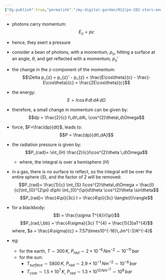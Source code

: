 ```yaml
---
{"dg-publish":true,"permalink":"/my-digital-garden/012/px-282-stars-and-the-solar-system/c-stellar-atmosphere/c2-14-stellar-atmospheres/px-282-c12-radiation-pressure/","created":"2024-11-25T10:50:32.000+00:00","updated":"2024-11-26T09:39:00.710+00:00"}
---
```


- photons carry momentum: 
$$E_{\gamma} = pc$$
- hence, they exert a pressure

- consider a bean of photons, with a momentum, $p_{\gamma}$, hitting a surface at an angle, $\theta$, and get reflected with a momentum, $p_{\gamma}'$
- the change in the $z$-component of the momentum: 
$$\Delta p_{z} = p_{z}' - p_{z} = \frac{E\cos\theta}{c} - \frac{-E\cos\theta}{c} = \frac{2E\cos\theta}{c}$$
- the energy: 
$$E = I\cos\theta\,dt\,dA\,d\Omega$$
- therefore, a small change in momentum can be given by:
$$dp = \frac{2}{c} I\,dt\,dA\, \cos^{2}\theta\,d\Omega$$
- force, $F=\frac{dp}{dt}$, leads to: 
$$P = \frac{dp}{dt\,dA}$$
- the radiation pressure is given by: 
$$P_{rad}= \int_{H} \frac{2}{c}I\cos^{2}\theta \,d\Omega$$
	- where, the integral is over a hemisphere ($H$)

- in a gas, there is no surface to reflect, so the integral will be over the entire sphere ($S$), and the factor of $2$ will be removed: 
$$P_{rad}= \frac{1}{c} \int_{S} I\cos^{2}\theta\,d\Omega = \frac{I}{c}\int_{0}^{2\pi} d\phi \int_{0}^{\pi}d\theta \cos^{2}\theta \sin\theta$$
$$P_{rad}= \frac{4\pi}{3c} I = \frac{4\pi}{3c} \langle{I}\rangle$$
- for a blackbody: 
$$I = \frac{\sigma T^{4}}{\pi}$$
$$P_{rad,\,bb} = \frac{4\sigma}{3c} T^{4} = \frac{1}{3}aT^{4}$$
	where, $a = \frac{4\sigma}{c} = 7.57\times10^{-16}\,Jm^{-3}K^{-4}$

- eg: 
	- for the earth, $T\sim300\,K$, $P_{rad} \sim 2\times10^{-6}\,Nm^{-2} \sim 10^{-11}\,bar$
	- for the sun: 
		- ${} T_{surface}\sim 5800\,K {}$, $P_{rad} \sim 2.9\times10^{-1}\,Nm^{-2} \sim10^{-6}\,bar$
		- $T_{core} \sim 1.5\times10^{7}\,K$, $P_{rad}\sim 1.3\times10^{13\,Nm^{-2}}\sim 10^{8}\,bar$